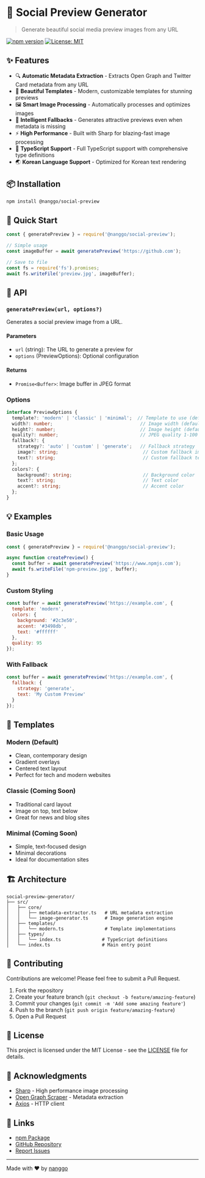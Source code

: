 # 📸 Social Preview Generator

> Generate beautiful social media preview images from any URL

[![npm version](https://img.shields.io/npm/v/@nanggo/social-preview.svg)](https://www.npmjs.com/package/@nanggo/social-preview)
[![License: MIT](https://img.shields.io/badge/License-MIT-yellow.svg)](https://opensource.org/licenses/MIT)

## ✨ Features

- 🔍 **Automatic Metadata Extraction** - Extracts Open Graph and Twitter Card metadata from any URL
- 🎨 **Beautiful Templates** - Modern, customizable templates for stunning previews
- 🖼️ **Smart Image Processing** - Automatically processes and optimizes images
- 🔄 **Intelligent Fallbacks** - Generates attractive previews even when metadata is missing
- ⚡ **High Performance** - Built with Sharp for blazing-fast image processing
- 🎯 **TypeScript Support** - Full TypeScript support with comprehensive type definitions
- 🌏 **Korean Language Support** - Optimized for Korean text rendering

## 📦 Installation

```bash
npm install @nanggo/social-preview
```

## 🚀 Quick Start

```javascript
const { generatePreview } = require('@nanggo/social-preview');

// Simple usage
const imageBuffer = await generatePreview('https://github.com');

// Save to file
const fs = require('fs').promises;
await fs.writeFile('preview.jpg', imageBuffer);
```

## 📖 API

### `generatePreview(url, options?)`

Generates a social preview image from a URL.

#### Parameters

- `url` (string): The URL to generate a preview for
- `options` (PreviewOptions): Optional configuration

#### Returns

- `Promise<Buffer>`: Image buffer in JPEG format

### Options

```typescript
interface PreviewOptions {
  template?: 'modern' | 'classic' | 'minimal';  // Template to use (default: 'modern')
  width?: number;                                // Image width (default: 1200)
  height?: number;                               // Image height (default: 630)
  quality?: number;                              // JPEG quality 1-100 (default: 90)
  fallback?: {
    strategy?: 'auto' | 'custom' | 'generate';   // Fallback strategy
    image?: string;                               // Custom fallback image path
    text?: string;                                // Custom fallback text
  };
  colors?: {
    background?: string;                          // Background color
    text?: string;                                // Text color
    accent?: string;                              // Accent color
  };
}
```

## 💡 Examples

### Basic Usage

```javascript
const { generatePreview } = require('@nanggo/social-preview');

async function createPreview() {
  const buffer = await generatePreview('https://www.npmjs.com');
  await fs.writeFile('npm-preview.jpg', buffer);
}
```

### Custom Styling

```javascript
const buffer = await generatePreview('https://example.com', {
  template: 'modern',
  colors: {
    background: '#2c3e50',
    accent: '#3498db',
    text: '#ffffff'
  },
  quality: 95
});
```

### With Fallback

```javascript
const buffer = await generatePreview('https://example.com', {
  fallback: {
    strategy: 'generate',
    text: 'My Custom Preview'
  }
});
```

## 🎨 Templates

### Modern (Default)
- Clean, contemporary design
- Gradient overlays
- Centered text layout
- Perfect for tech and modern websites

### Classic (Coming Soon)
- Traditional card layout
- Image on top, text below
- Great for news and blog sites

### Minimal (Coming Soon)
- Simple, text-focused design
- Minimal decorations
- Ideal for documentation sites

## 🏗️ Architecture

```
social-preview-generator/
├── src/
│   ├── core/
│   │   ├── metadata-extractor.ts   # URL metadata extraction
│   │   └── image-generator.ts      # Image generation engine
│   ├── templates/
│   │   └── modern.ts               # Template implementations
│   ├── types/
│   │   └── index.ts               # TypeScript definitions
│   └── index.ts                   # Main entry point
```

## 🤝 Contributing

Contributions are welcome! Please feel free to submit a Pull Request.

1. Fork the repository
2. Create your feature branch (`git checkout -b feature/amazing-feature`)
3. Commit your changes (`git commit -m 'Add some amazing feature'`)
4. Push to the branch (`git push origin feature/amazing-feature`)
5. Open a Pull Request

## 📄 License

This project is licensed under the MIT License - see the [LICENSE](LICENSE) file for details.

## 🙏 Acknowledgments

- [Sharp](https://sharp.pixelplumbing.com/) - High performance image processing
- [Open Graph Scraper](https://github.com/jshemas/openGraphScraper) - Metadata extraction
- [Axios](https://axios-http.com/) - HTTP client

## 🔗 Links

- [npm Package](https://www.npmjs.com/package/@nanggo/social-preview)
- [GitHub Repository](https://github.com/nanggo/social-preview-generator)
- [Report Issues](https://github.com/nanggo/social-preview-generator/issues)

---

Made with ❤️ by [nanggo](https://github.com/nanggo)
